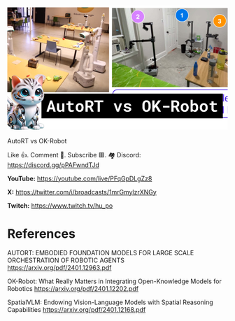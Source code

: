 ![](thumbnails/27.01.2024.png)

AutoRT vs OK-Robot

Like 👍. Comment 💬. Subscribe 🟥.
🏘 Discord: https://discord.gg/pPAFwndTJd

**YouTube:** https://youtube.com/live/PFqGpDLgZz8

**X:** https://twitter.com/i/broadcasts/1mrGmylzrXNGy

**Twitch:** https://www.twitch.tv/hu_po


# References

AUTORT: EMBODIED FOUNDATION MODELS FOR LARGE SCALE ORCHESTRATION OF ROBOTIC AGENTS
https://arxiv.org/pdf/2401.12963.pdf

OK-Robot: What Really Matters in Integrating Open-Knowledge Models for Robotics
https://arxiv.org/pdf/2401.12202.pdf

SpatialVLM: Endowing Vision-Language Models with Spatial Reasoning Capabilities
https://arxiv.org/pdf/2401.12168.pdf